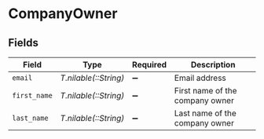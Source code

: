# CompanyOwner


## Fields

| Field                           | Type                            | Required                        | Description                     |
| ------------------------------- | ------------------------------- | ------------------------------- | ------------------------------- |
| `email`                         | *T.nilable(::String)*           | :heavy_minus_sign:              | Email address                   |
| `first_name`                    | *T.nilable(::String)*           | :heavy_minus_sign:              | First name of the company owner |
| `last_name`                     | *T.nilable(::String)*           | :heavy_minus_sign:              | Last name of the company owner  |